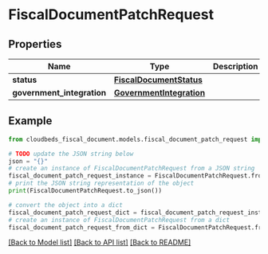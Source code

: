 # FiscalDocumentPatchRequest


## Properties

Name | Type | Description | Notes
------------ | ------------- | ------------- | -------------
**status** | [**FiscalDocumentStatus**](FiscalDocumentStatus.md) |  | [optional] 
**government_integration** | [**GovernmentIntegration**](GovernmentIntegration.md) |  | [optional] 

## Example

```python
from cloudbeds_fiscal_document.models.fiscal_document_patch_request import FiscalDocumentPatchRequest

# TODO update the JSON string below
json = "{}"
# create an instance of FiscalDocumentPatchRequest from a JSON string
fiscal_document_patch_request_instance = FiscalDocumentPatchRequest.from_json(json)
# print the JSON string representation of the object
print(FiscalDocumentPatchRequest.to_json())

# convert the object into a dict
fiscal_document_patch_request_dict = fiscal_document_patch_request_instance.to_dict()
# create an instance of FiscalDocumentPatchRequest from a dict
fiscal_document_patch_request_from_dict = FiscalDocumentPatchRequest.from_dict(fiscal_document_patch_request_dict)
```
[[Back to Model list]](../README.md#documentation-for-models) [[Back to API list]](../README.md#documentation-for-api-endpoints) [[Back to README]](../README.md)


